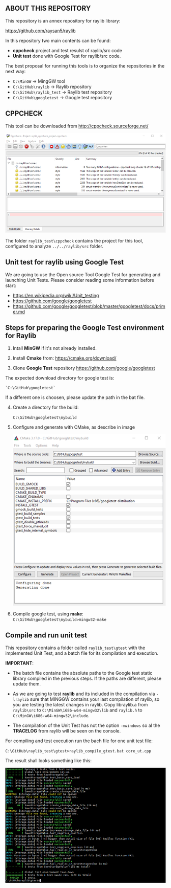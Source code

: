 ## ABOUT THIS REPOSITORY

This repository is an annex repository for raylib library:

https://github.com/raysan5/raylib

In this repository two main contents can be found:

* **cppcheck** project and test resulst of raylib/src code
* **Unit test** done with Google Test for raylib/src code.

The best proposal for running this tools is to organize the repositories in the next way:

* `C:\MinGW`              -> MingGW tool
* `C:\GitHub\raylib`      -> Raylib repository
* `C:\GitHub\raylib_test` -> Raylib test repository
* `C:\GitHub\googletest`  -> Google test repository

## CPPCHECK

This tool can be downloaded from http://cppcheck.sourceforge.net/

![CppCheck](docs/cppcheck.png "cppcheck")

The folder `raylib_test\cppcheck` contains the project for this tool, configured to analyze `../../raylib/src` folder.

## Unit test for raylib using Google Test

We are going to use the Open source Tool Google Test for generating and launching  Unit Tests. Please consider reading some information before start:

* https://en.wikipedia.org/wiki/Unit_testing
* https://github.com/google/googletest
* https://github.com/google/googletest/blob/master/googletest/docs/primer.md



## Steps for preparing the Google Test environment for Raylib

1) Intall **MinGW** if it's not already installed.

2) Install **Cmake** from: https://cmake.org/download/

3)  Clone **Google Test** repository  https://github.com/google/googletest

The expected download directory  for google test is:

	`C:\GitHub\googletest`
If a different one is choosen, please update the path in the bat file.

4) Create a directory for the build:

	`C:\GitHub\googletest\mybuild`

5) Configure and generate with CMake, as describe in image

	![Cmake configuration](docs/configure_and_generate_with_cmake.png "Cmake configuration")

6)  Compile google test, using **make**:
	`C:\GitHub\googletest\mybuild>mingw32-make`




## Compile and run unit test ##

This repository contains a folder called `raylib_test\gtest` with the implemented Unit Test, and a batch file for its compilation and execution. 

**IMPORTANT**:
* The batch file contains the absolute paths to the Google test static library compiled in the previous steps. If the paths are different, please update them.

* As we are going to test **raylib** and its included in the compilation via `-lraylib` sure that MINGGW contains your last compilation of raylib, so you are testing the latest changes in raylib. Copy libraylib.a from `raylib\src` to `C:\MinGW\i686-w64-mingw32\lib` and `raylib.h` to  `C:\MinGW\i686-w64-mingw32\include`.

* The compilation of the Unit Test has not the option `-mwindows` so al the **TRACELOG** from raylib will be seen on the console.

For compiling and test execution run the bach file for one unit test file:

`C:\GitHub\raylib_test\gtest>raylib_compile_gtest.bat core_ut.cpp`


The result shall looks something like this:

![Example execution gtest](docs/example_execution_gtest.png "Example execution gtest")










